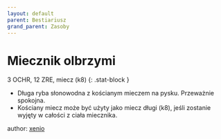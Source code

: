 ```yaml
---
layout: default
parent: Bestiariusz
grand_parent: Zasoby
---
```


# Miecznik olbrzymi

3 OCHR, 12 ZRE, miecz (k8)
{: .stat-block }

- Długa ryba słonowodna z kościanym mieczem na pysku. Przeważnie spokojna.  
- Kościany miecz może być użyty jako miecz długi (k8), jeśli zostanie wyjęty w całości z ciała miecznika.  

author: [xenio](https://xenioinabottle.blogspot.com)

